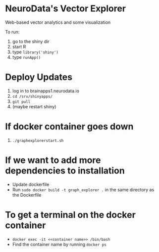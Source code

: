 # NeuroData's Vector Explorer
Web-based vector analytics and some visualization

To run:

1. go to the shiny dir
2. start R
3. type `library('shiny')`
5. type `runApp()`

# Deploy Updates

1. log in to brainapps1.neurodata.io
2. ```cd /srv/shinyapps/```
3. ```git pull```
4. (maybe restart shiny)

# If docker container goes down

1. ```./graphexplorerstart.sh```

# If we want to add more dependencies to installation

- Update dockerfile
- Run ```sudo docker build -t graph_explorer .``` in the same directory as the Dockerfile 

# To get a terminal on the docker container

- ```docker exec -it <<container name>> /bin/bash```
- Find the container name by running ```docker ps```
